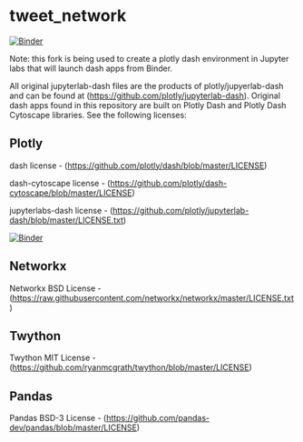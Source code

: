 # tweet_network

[![Binder](https://mybinder.org/badge_logo.svg)](https://mybinder.org/v2/gh/rmomizo/jupyterlab-dash/master?urlpath=lab/tree/rhetops4.ipynb)

Note: this fork is being used to create a plotly dash environment in Jupyter labs that will launch dash apps from Binder. 

All original jupyterlab-dash files are the products of plotly/jupyerlab-dash and can be found at (https://github.com/plotly/jupyterlab-dash). Original dash apps found in this repository are built on Plotly Dash and Plotly Dash Cytoscape libraries. See the following licenses:

## Plotly 
dash license - (https://github.com/plotly/dash/blob/master/LICENSE)

dash-cytoscape license - (https://github.com/plotly/dash-cytoscape/blob/master/LICENSE)

jupyterlabs-dash license - (https://github.com/plotly/jupyterlab-dash/blob/master/LICENSE.txt)

[![Binder](https://mybinder.org/badge_logo.svg)](https://mybinder.org/v2/gh/rmomizo/jupyterlab-dash/master?urlpath=lab/tree/rhetops4.ipynb)

## Networkx
Networkx BSD License - (https://raw.githubusercontent.com/networkx/networkx/master/LICENSE.txt)

## Twython
Twython MIT License - (https://github.com/ryanmcgrath/twython/blob/master/LICENSE)

## Pandas
Pandas BSD-3 License - (https://github.com/pandas-dev/pandas/blob/master/LICENSE)


